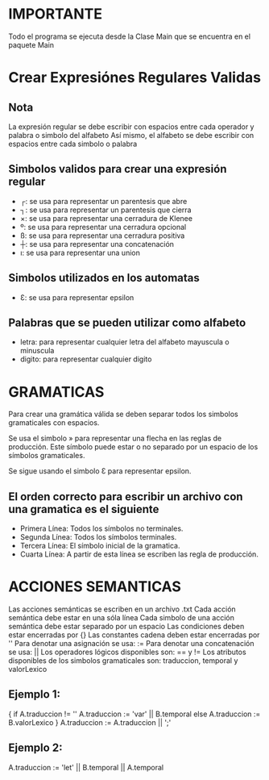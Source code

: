 # IMPORTANTE

Todo el programa se ejecuta desde la Clase Main que se encuentra en el paquete Main


# Crear Expresiónes Regulares Validas

## Nota
La expresión regular se debe escribir con espacios entre cada operador y palabra o simbolo del alfabeto
Así mismo, el alfabeto se debe escribir con espacios entre cada simbolo o palabra

## Simbolos validos para crear una expresión regular
- ┌: se usa para representar un parentesis que abre
- ┐: se usa para representar un parentesis que cierra
- ×: se usa para representar una cerradura de Klenee
- º: se usa para representar una cerradura opcional
- ß: se usa para representar una cerradura positiva
- ┼: se usa para representar una concatenación
- ı: se usa para representar una union

## Simbolos utilizados en los automatas
- Ɛ: se usa para representar epsilon

## Palabras que se pueden utilizar como alfabeto
- letra: para representar cualquier letra del alfabeto mayuscula o minuscula
- digito: para representar cualquier digito


# GRAMATICAS
Para crear una gramática válida se deben separar todos los simbolos gramaticales con espacios.

Se usa el simbolo » para representar una flecha en las reglas de producción. Este símbolo puede estar o no separado por un espacio de los símbolos gramaticales.

Se sigue usando el simbolo Ɛ para representar epsilon.

## El orden correcto para escribir un archivo con una gramatica es el siguiente
- Primera Línea: Todos los símbolos no terminales.
- Segunda Línea: Todos los símbolos terminales.
- Tercera Línea: El símbolo inicial de la gramatica.
- Cuarta Línea: A partir de esta línea se escriben las regla de producción.

# ACCIONES SEMANTICAS

Las acciones semánticas se escriben en un archivo .txt
Cada acción semántica debe estar en una sóla línea
Cada simbolo de una acción semántica debe estar separado por un espacio
Las condiciones deben estar encerradas por {}
Las constantes cadena deben estar encerradas por ''
Para denotar una asignación se usa: :=
Para denotar una concatenación se usa: ||
Los operadores lógicos disponibles son: == y !=
Los atributos disponibles de los simbolos gramaticales son: traduccion, temporal y valorLexico


## Ejemplo 1:
{ if A.traduccion != '' A.traduccion := 'var' || B.temporal else A.traduccion := B.valorLexico } A.traduccion := A.traduccion || ';'

## Ejemplo 2:
A.traduccion := 'let' || B.temporal || A.temporal